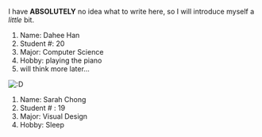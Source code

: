 I have **ABSOLUTELY** no idea what to write here, so I will introduce myself a *little* bit.

1. Name: Dahee Han
2. Student #: 20
3. Major: Computer Science
4. Hobby: playing the piano
5. will think more later...

![:D](https://www.trademarksandbrandsonline.com/media/image/unnamed-1--1.jpg)


1. Name: Sarah Chong
2. Student # : 19
3. Major: Visual Design
4. Hobby: Sleep
